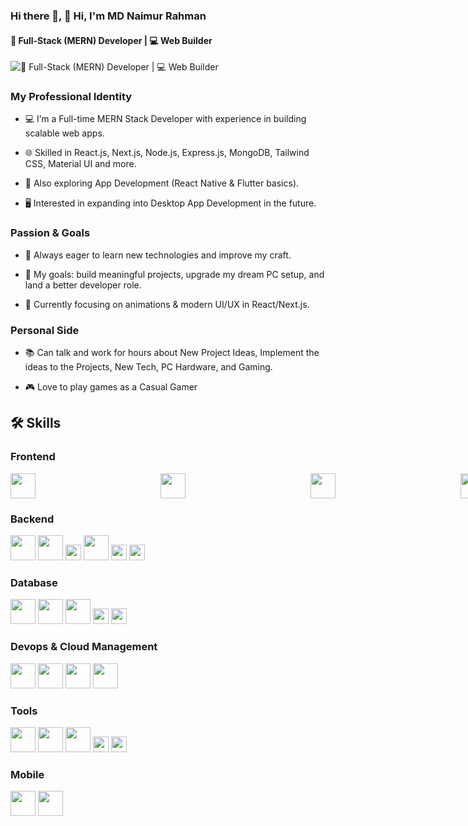 ### Hi there 👋, 👋 Hi, I'm MD Naimur Rahman
#### 🚀 Full-Stack (MERN) Developer | 💻 Web Builder 
![🚀 Full-Stack (MERN) Developer | 💻 Web Builder ](https://arturssmirnovs.github.io/github-profile-readme-generator/images/banner.png)

### My Professional Identity

- 💻 I’m a Full-time MERN Stack Developer with experience in building scalable web apps.

- 🌐 Skilled in React.js, Next.js, Node.js, Express.js, MongoDB, Tailwind CSS, Material UI and more.

- 📱 Also exploring App Development (React Native & Flutter basics).

- 🖥️ Interested in expanding into Desktop App Development in the future.

### Passion & Goals

- 🚀 Always eager to learn new technologies and improve my craft.

- 🎯 My goals: build meaningful projects, upgrade my dream PC setup, and land a better developer role.

- 🌱 Currently focusing on animations & modern UI/UX in React/Next.js.

### Personal Side

- 📚 Can talk and work for hours about New Project Ideas, Implement the ideas to the Projects, New Tech, PC Hardware, and Gaming.

- 🎮 Love to play games as a Casual Gamer

## 🛠️ Skills  

  ### Frontend
  
  <div style="display:flex; gap:200px;">
    <style>
            .container {
              display: flex;
              width: 100%;
              height: 300px;
              background-color: #222;
              color: white;
              justify-content: center;
              align-items: center;
              font-family: sans-serif;
            }
            h1 {
              font-size: 2.5em;
            }
    </style>
    <img src="https://cdn.jsdelivr.net/gh/devicons/devicon/icons/html5/html5-original.svg" width="40" height="40" />
    <img src="https://cdn.jsdelivr.net/gh/devicons/devicon/icons/css3/css3-original.svg" width="40" height="40"/>
    <img src="https://cdn.jsdelivr.net/gh/devicons/devicon/icons/javascript/javascript-original.svg" width="40" height="40"/>
    <img src="https://cdn.jsdelivr.net/gh/devicons/devicon/icons/typescript/typescript-original.svg" width="40" height="40"/>
    <img src="https://cdn.jsdelivr.net/gh/devicons/devicon/icons/react/react-original.svg" width="40" height="40"/>
    <img src="https://cdn.jsdelivr.net/gh/devicons/devicon/icons/nextjs/nextjs-original.svg" width="40" height="40"/>
    <img src="https://cdn.jsdelivr.net/gh/devicons/devicon/icons/redux/redux-original.svg" width="40" height="40"/>
    <img src="https://cdn.jsdelivr.net/gh/devicons/devicon@latest/icons/tailwindcss/tailwindcss-original.svg" width="40" height="40"/>
    <img src="https://cdn.jsdelivr.net/gh/devicons/devicon/icons/materialui/materialui-original.svg" width="40" height="40"/>
  <!-- Shadcn, Framer Motion, GSAP don’t exist in Devicon, keep as text badges -->
    <img src="https://img.shields.io/badge/Shadcn-000000?style=for-the-badge&logo=shadcnui&logoColor=white" height="25"/>
    <img src="https://img.shields.io/badge/Framer%20Motion-EA4C89?style=for-the-badge&logo=framer&logoColor=white" height="25"/>
    <img src="https://img.shields.io/badge/GSAP-88CE02?style=for-the-badge&logo=greensock&logoColor=white" height="25"/>
  </div>

  ### Backend
  
  <div>
    <img src="https://cdn.jsdelivr.net/gh/devicons/devicon/icons/nodejs/nodejs-original.svg" width="40" height="40"/>
    <img src="https://cdn.jsdelivr.net/gh/devicons/devicon/icons/express/express-original.svg" width="40" height="40"/>
    <img src="https://img.shields.io/badge/WebSockets-010101?style=for-the-badge&logo=socketdotio&logoColor=white" height="25"/>
    <img src="https://cdn.jsdelivr.net/gh/devicons/devicon/icons/socketio/socketio-original.svg" width="40" height="40"/>
    <img src="https://img.shields.io/badge/JWT-000000?style=for-the-badge&logo=jsonwebtokens&logoColor=white" height="25"/>
    <img src="https://img.shields.io/badge/NextAuth.js-000000?style=for-the-badge&logo=nextdotjs&logoColor=white" height="25"/>
  </div>

  ### Database
  
  <div>
    <img src="https://cdn.jsdelivr.net/gh/devicons/devicon/icons/mongodb/mongodb-original.svg" width="40" height="40"/>
    <img src="https://cdn.jsdelivr.net/gh/devicons/devicon/icons/postgresql/postgresql-original.svg" width="40" height="40"/>
    <img src="https://cdn.jsdelivr.net/gh/devicons/devicon/icons/mysql/mysql-original.svg" width="40" height="40"/>
    <img src="https://img.shields.io/badge/Prisma-2D3748?style=for-the-badge&logo=prisma&logoColor=white" height="25"/>
    <img src="https://img.shields.io/badge/Redis-DC382D?style=for-the-badge&logo=redis&logoColor=white" height="25"/>
  </div>

  ### Devops & Cloud Management
  
  <div>
    <img src="https://cdn.jsdelivr.net/gh/devicons/devicon/icons/docker/docker-original.svg" width="40" height="40"/>
    <img src="https://cdn.jsdelivr.net/gh/devicons/devicon/icons/kubernetes/kubernetes-plain.svg" width="40" height="40"/>
    <img src="https://cdn.jsdelivr.net/gh/devicons/devicon/icons/googlecloud/googlecloud-original.svg" width="40" height="40"/>
    <img src="https://cdn.jsdelivr.net/gh/devicons/devicon@latest/icons/amazonwebservices/amazonwebservices-plain-wordmark.svg" width="40"  height="40"/>
  </div>

  ### Tools 
  
  <div>
    <img src="https://cdn.jsdelivr.net/gh/devicons/devicon/icons/github/github-original.svg" width="40" height="40"/>
    <img src="https://cdn.jsdelivr.net/gh/devicons/devicon/icons/gitlab/gitlab-original.svg" width="40" height="40"/>
    <img src="https://cdn.jsdelivr.net/gh/devicons/devicon/icons/figma/figma-original.svg" width="40" height="40"/>
    <img src="https://img.shields.io/badge/Canva-00C4CC?style=for-the-badge&logo=canva&logoColor=white" height="25"/>
    <img src="https://img.shields.io/badge/AI%20Integration-412991?style=for-the-badge&logo=openai&logoColor=white" height="25"/>
  </div>

  ### Mobile
  
  <div>
    <img src="https://cdn.jsdelivr.net/gh/devicons/devicon/icons/flutter/flutter-original.svg" width="40" height="40"/>
    <img src="https://cdn.jsdelivr.net/gh/devicons/devicon/icons/react/react-original.svg" width="40" height="40"/>
  </div>






